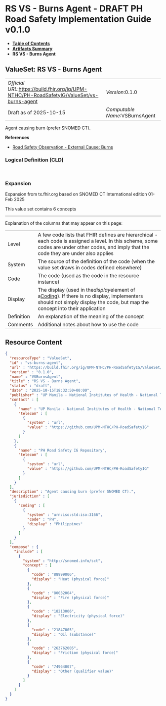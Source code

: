 # RS VS - Burns Agent - DRAFT PH Road Safety Implementation Guide v0.1.0

* [**Table of Contents**](toc.md)
* [**Artifacts Summary**](artifacts.md)
* **RS VS - Burns Agent**

## ValueSet: RS VS - Burns Agent 

| | |
| :--- | :--- |
| *Official URL*:https://build.fhir.org/ig/UPM-NTHC/PH-RoadSafetyIG/ValueSet/vs-burns-agent | *Version*:0.1.0 |
| Draft as of 2025-10-15 | *Computable Name*:VSBurnsAgent |

 
Agent causing burn (prefer SNOMED CT). 

 **References** 

* [Road Safety Observation - External Cause: Burns](StructureDefinition-rs-observation-ec-burns.md)

### Logical Definition (CLD)

 

### Expansion

Expansion from tx.fhir.org based on SNOMED CT International edition 01-Feb 2025

This value set contains 6 concepts

-------

 Explanation of the columns that may appear on this page: 

| | |
| :--- | :--- |
| Level | A few code lists that FHIR defines are hierarchical - each code is assigned a level. In this scheme, some codes are under other codes, and imply that the code they are under also applies |
| System | The source of the definition of the code (when the value set draws in codes defined elsewhere) |
| Code | The code (used as the code in the resource instance) |
| Display | The display (used in the*display*element of a[Coding](http://hl7.org/fhir/R4/datatypes.html#Coding)). If there is no display, implementers should not simply display the code, but map the concept into their application |
| Definition | An explanation of the meaning of the concept |
| Comments | Additional notes about how to use the code |



## Resource Content

```json
{
  "resourceType" : "ValueSet",
  "id" : "vs-burns-agent",
  "url" : "https://build.fhir.org/ig/UPM-NTHC/PH-RoadSafetyIG/ValueSet/vs-burns-agent",
  "version" : "0.1.0",
  "name" : "VSBurnsAgent",
  "title" : "RS VS - Burns Agent",
  "status" : "draft",
  "date" : "2025-10-15T18:32:50+00:00",
  "publisher" : "UP Manila - National Institutes of Health - National Telehealth Center",
  "contact" : [
    {
      "name" : "UP Manila - National Institutes of Health - National Telehealth Center",
      "telecom" : [
        {
          "system" : "url",
          "value" : "https://github.com/UPM-NTHC/PH-RoadSafetyIG"
        }
      ]
    },
    {
      "name" : "PH Road Safety IG Repository",
      "telecom" : [
        {
          "system" : "url",
          "value" : "https://github.com/UPM-NTHC/PH-RoadSafetyIG"
        }
      ]
    }
  ],
  "description" : "Agent causing burn (prefer SNOMED CT).",
  "jurisdiction" : [
    {
      "coding" : [
        {
          "system" : "urn:iso:std:iso:3166",
          "code" : "PH",
          "display" : "Philippines"
        }
      ]
    }
  ],
  "compose" : {
    "include" : [
      {
        "system" : "http://snomed.info/sct",
        "concept" : [
          {
            "code" : "88999006",
            "display" : "Heat (physical force)"
          },
          {
            "code" : "80032004",
            "display" : "Fire (physical force)"
          },
          {
            "code" : "18213006",
            "display" : "Electricity (physical force)"
          },
          {
            "code" : "21847005",
            "display" : "Oil (substance)"
          },
          {
            "code" : "263762005",
            "display" : "Friction (physical force)"
          },
          {
            "code" : "74964007",
            "display" : "Other (qualifier value)"
          }
        ]
      }
    ]
  }
}

```
